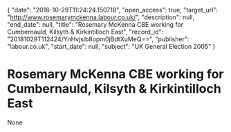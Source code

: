{
  "date": "2018-10-29T11:24:24.150718", 
  "open_access": true, 
  "target_url": "http://www.rosemarymckenna.labour.co.uk/", 
  "description": null, 
  "end_date": null, 
  "title": "Rosemary McKenna CBE working for Cumbernauld, Kilsyth & Kirkintilloch East", 
  "record_id": "20181029T112424/YnHvjslb8opm0jBdtXuMeQ==", 
  "publisher": "labour.co.uk", 
  "start_date": null, 
  "subject": "UK General Election 2005"
}

# Rosemary McKenna CBE working for Cumbernauld, Kilsyth & Kirkintilloch East

None